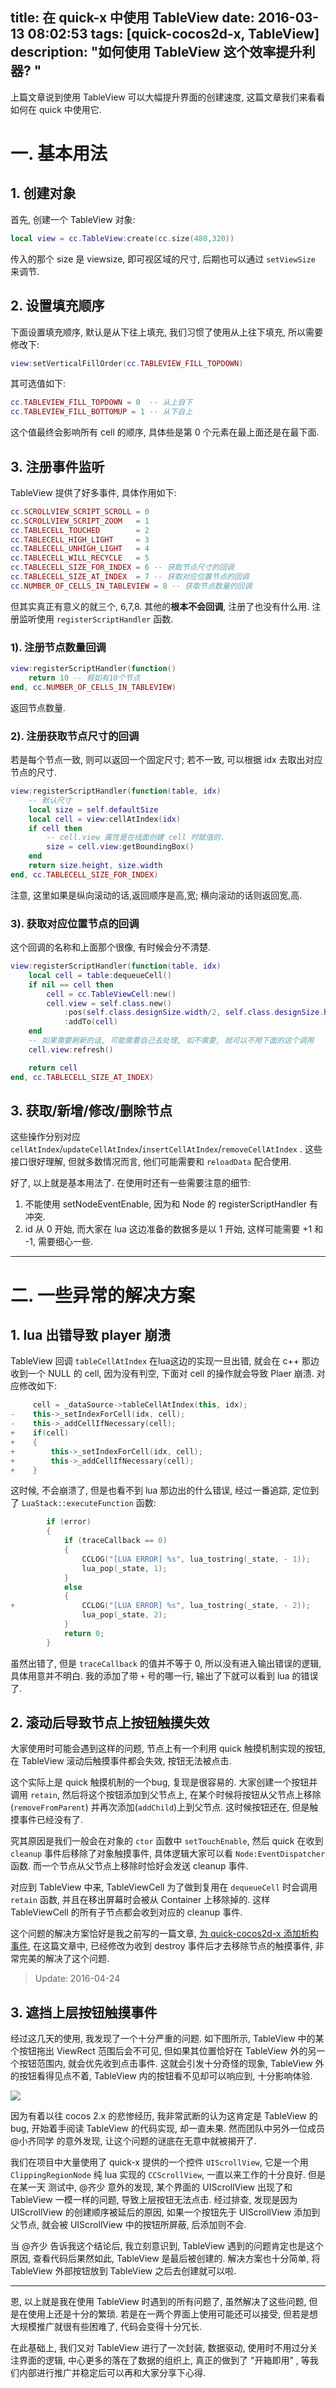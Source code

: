 
title: 在 quick-x 中使用 TableView
date: 2016-03-13 08:02:53
tags: [quick-cocos2d-x, TableView]
description: "如何使用 TableView 这个效率提升利器? "
---

上篇文章说到使用 TableView 可以大幅提升界面的创建速度, 这篇文章我们来看看如何在 quick 中使用它.

# 一. 基本用法

## 1. 创建对象

首先, 创建一个 TableView 对象:

```lua
local view = cc.TableView:create(cc.size(480,320))
```

传入的那个 size 是 viewsize, 即可视区域的尺寸, 后期也可以通过 `setViewSize` 来调节.

## 2. 设置填充顺序

下面设置填充顺序, 默认是从下往上填充, 我们习惯了使用从上往下填充, 所以需要修改下:
```lua
view:setVerticalFillOrder(cc.TABLEVIEW_FILL_TOPDOWN)
```

其可选值如下:
```lua
cc.TABLEVIEW_FILL_TOPDOWN = 0  -- 从上自下
cc.TABLEVIEW_FILL_BOTTOMUP = 1 -- 从下自上
```

这个值最终会影响所有 cell 的顺序, 具体些是第 0 个元素在最上面还是在最下面.

## 3. 注册事件监听

TableView 提供了好多事件, 具体作用如下:

```lua
cc.SCROLLVIEW_SCRIPT_SCROLL = 0
cc.SCROLLVIEW_SCRIPT_ZOOM   = 1
cc.TABLECELL_TOUCHED        = 2
cc.TABLECELL_HIGH_LIGHT     = 3
cc.TABLECELL_UNHIGH_LIGHT   = 4 
cc.TABLECELL_WILL_RECYCLE   = 5
cc.TABLECELL_SIZE_FOR_INDEX = 6 -- 获取节点尺寸的回调
cc.TABLECELL_SIZE_AT_INDEX  = 7 -- 获取对应位置节点的回调
cc.NUMBER_OF_CELLS_IN_TABLEVIEW = 8 -- 获取节点数量的回调
```

但其实真正有意义的就三个, 6,7,8. 其他的**根本不会回调**, 注册了也没有什么用. 注册监听使用 `registerScriptHandler` 函数.


### 1). 注册节点数量回调

```lua
view:registerScriptHandler(function()
    return 10 -- 假如有10个节点
end, cc.NUMBER_OF_CELLS_IN_TABLEVIEW)  
```

返回节点数量.

### 2). 注册获取节点尺寸的回调

若是每个节点一致, 则可以返回一个固定尺寸; 若不一致, 可以根据 idx 去取出对应节点的尺寸.

```lua
view:registerScriptHandler(function(table, idx)
    -- 默认尺寸
    local size = self.defaultSize
    local cell = view:cellAtIndex(idx)
    if cell then
        -- cell.view 属性是在线面创建 cell 时赋值的.
        size = cell.view:getBoundingBox()
    end
    return size.height, size.width
end, cc.TABLECELL_SIZE_FOR_INDEX)
```

注意, 这里如果是纵向滚动的话,返回顺序是高,宽; 横向滚动的话则返回宽,高. 


### 3). 获取对应位置节点的回调

这个回调的名称和上面那个很像, 有时候会分不清楚.

```lua
view:registerScriptHandler(function(table, idx)
    local cell = table:dequeueCell()
    if nil == cell then
        cell = cc.TableViewCell:new()
        cell.view = self.class.new()
            :pos(self.class.designSize.width/2, self.class.designSize.height/2)
            :addTo(cell)
    end
    -- 如果需要刷新的话, 可能需要自己去处理, 如不需要, 就可以不用下面的这个调用
    cell.view:refresh()

    return cell
end, cc.TABLECELL_SIZE_AT_INDEX)
```


## 3. 获取/新增/修改/删除节点

这些操作分别对应 `cellAtIndex`/`updateCellAtIndex`/`insertCellAtIndex`/`removeCellAtIndex` . 这些接口很好理解, 但就多数情况而言, 他们可能需要和 `reloadData` 配合使用. 


好了, 以上就是基本用法了. 在使用时还有一些需要注意的细节:

1. 不能使用 setNodeEventEnable, 因为和 Node 的 registerScriptHandler 有冲突.
2. id 从 0 开始, 而大家在 lua 这边准备的数据多是以 1 开始, 这样可能需要 +1 和 -1, 需要细心一些.


---

# 二. 一些异常的解决方案

## 1. lua 出错导致 player 崩溃

TableView 回调 `tableCellAtIndex` 在lua这边的实现一旦出错, 就会在 c++ 那边收到一个 NULL 的 cell, 因为没有判空, 下面对 cell 的操作就会导致 Plaer 崩溃. 对应修改如下:

```c++
     cell = _dataSource->tableCellAtIndex(this, idx);
-    this->_setIndexForCell(idx, cell);
-    this->_addCellIfNecessary(cell);
+    if(cell)
+    {
+        this->_setIndexForCell(idx, cell);
+        this->_addCellIfNecessary(cell);
+    }
```

这时候, 不会崩溃了, 但是也看不到 lua 那边出的什么错误, 经过一番追踪, 定位到了 `LuaStack::executeFunction` 函数:

```c++
        if (error)
        {
            if (traceCallback == 0)
            {
                CCLOG("[LUA ERROR] %s", lua_tostring(_state, - 1));        /* L: ... error */
                lua_pop(_state, 1);                                        // remove error message from stack
            }
            else                                                           /* L: ... G error */
            {
+               CCLOG("[LUA ERROR] %s", lua_tostring(_state, - 2));        /* L: ... error */
                lua_pop(_state, 2);                                        // remove __G__TRACKBACK__ and error message from stack
            }
            return 0;
        }
```

虽然出错了, 但是 `traceCallback` 的值并不等于 0, 所以没有进入输出错误的逻辑, 具体用意并不明白. 我的添加了带 `+` 号的哪一行, 输出了下就可以看到 lua 的错误了.

## 2. 滚动后导致节点上按钮触摸失效

大家使用时可能会遇到这样的问题, 节点上有一个利用 quick 触摸机制实现的按钮, 在 TableView 滚动后触摸事件都会失效, 按钮无法被点击.

这个实际上是 quick 触摸机制的一个bug, 复现是很容易的. 大家创建一个按钮并调用 `retain`, 然后将这个按钮添加到父节点上, 在某个时候将按钮从父节点上移除 (`removeFromParent`) 并再次添加(`addChild`)上到父节点. 这时候按钮还在, 但是触摸事件已经没有了.

究其原因是我们一般会在对象的 `ctor` 函数中 `setTouchEnable`, 然后 quick 在收到 `cleanup` 事件后移除了对象触摸事件, 具体逻辑大家可以看 `Node:EventDispatcher` 函数. 而一个节点从父节点上移除时恰好会发送 cleanup 事件.

对应到 TableView 中来, TableViewCell 为了做到复用在 `dequeueCell` 时会调用 `retain` 函数, 并且在移出屏幕时会被从 Container 上移除掉的. 这样 TableViewCell 的所有子节点都会收到对应的 cleanup 事件.

这个问题的解决方案恰好是我之前写的一篇文章, [为 quick-cocos2d-x 添加析构事件][1], 在这篇文章中, 已经修改为收到 destroy 事件后才去移除节点的触摸事件, 非常完美的解决了这个问题.

> Update: 2016-04-24

## 3. 遮挡上层按钮触摸事件

经过这几天的使用, 我发现了一个十分严重的问题. 如下图所示, TableView 中的某个按钮拖出 ViewRect 范围后会不可见, 但如果其位置恰好在 TableView 外的另一个按钮范围内, 就会优先收到点击事件. 这就会引发十分奇怪的现象, TableView 外的按钮看得见点不着, TableView 内的按钮看不见却可以响应到, 十分影响体验.

![][2]

因为有着以往 cocos 2.x 的悲惨经历, 我非常武断的认为这肯定是 TableView 的 bug, 开始着手阅读 TableView 的代码实现, 却一直未果. 然而团队中另外一位成员 @小齐同学 的意外发现, 让这个问题的谜底在无意中就被揭开了.

我们在项目中大量使用了 quick-x 提供的一个控件 `UIScrollView`, 它是一个用 `ClippingRegionNode` 纯 lua 实现的 `CCScrollView`, 一直以来工作的十分良好. 但是在某一天 测试中, @齐少 意外的发现, 某个界面的 UIScrollView 出现了和 TableView 一模一样的问题, 导致上层按钮无法点击. 经过排查, 发现是因为 UIScrollView 的创建顺序被延后的原因, 如果一个按钮先于 UIScrollView 添加到父节点, 就会被 UIScrollView 中的按钮所屏蔽, 后添加则不会.

当 @齐少 告诉我这个结论后, 我立刻意识到, TableView 遇到的问题肯定也是这个原因, 查看代码后果然如此, TableView 是最后被创建的. 解决方案也十分简单, 将 TableView 外部按钮放到 TableView 之后去创建就可以啦.


---

恩, 以上就是我在使用 TableView 时遇到的所有问题了, 虽然解决了这些问题, 但是在使用上还是十分的繁琐. 若是在一两个界面上使用可能还可以接受, 但若是想大规模推广就很有些困难了, 代码会变得十分冗长.

在此基础上, 我们又对 TableView 进行了一次封装, 数据驱动, 使用时不用过分关注界面的逻辑, 中心更多的落在了数据的组织上, 真正的做到了 "开箱即用" , 等我们内部进行推广并稳定后可以再和大家分享下心得.

[1]: /2015/05/17/onDestroy
[2]: http://ww4.sinaimg.cn/large/7f870d23gw1f381i7v2adj206c045glr.jpg